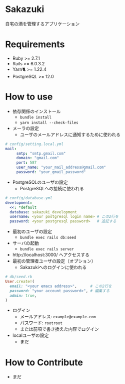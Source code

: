 # Sakazuki

自宅の酒を管理するアプリケーション

# Requirements

- Ruby >= 2.7.1
- Rails >= 6.0.3.2
- Yarn🐈 >= 1.22.4
- PostgreSQL >= 12.0

# How to use

- 依存関係のインストール
    - `bundle install`
    - `yarn install --check-files`
- メーラの設定
    - ユーザのメールアドレスに通知するために使われる
```yaml
# config/setting.local.yml
mail:
     smtp: "smtp.gmail.com"
     domain: "gmail.com"
     port: 587
     user_name: "your_mail_address@gmail.com"
     password: "your_gmail_password"
```
- PostgreSQLのユーザの設定
    - PostgreSQLへの接続に使われる
```yaml
# config/database.yml
development:
  <<: *default
  database: sakazuki_development
  username: <your postgresql login name> # この2行を
  password: <your postgresql password>   # 追記する

```
- 最初のユーザの設定
    - `bundle exec rails db:seed`
- サーバの起動
    - `bundle exec rails server`
- http://localhost:3000/ へアクセスする
- 最初の管理者ユーザの設定（オプション）
    - Sakazukiへのログインに使われる
```ruby
# db/seed.rb
User.create!(
  email: "<your emacs address>",      # この2行を
  password: "your account password>", # 編集する
  admin: true,
)
```
- ログイン
    - メールアドレス: `example@example.com`
    - パスワード: `rootroot`
    - または前項で書き換えた内容でログイン
- localユーザの設定
    - まだ

# How to Contribute

- まだ
